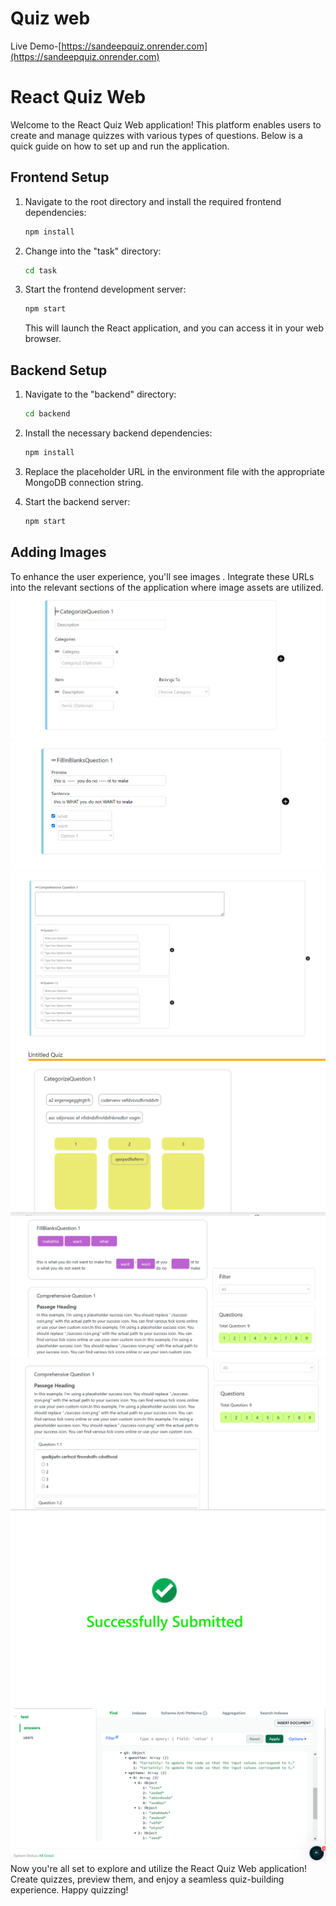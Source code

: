 ﻿# Quiz web

Live Demo-[https://sandeepquiz.onrender.com](https://sandeepquiz.onrender.com)

# React Quiz Web

Welcome to the React Quiz Web application! This platform enables users to create and manage quizzes with various types of questions. Below is a quick guide on how to set up and run the application.

## Frontend Setup

1. Navigate to the root directory and install the required frontend dependencies:

   ```bash
   npm install
   ```

2. Change into the "task" directory:

   ```bash
   cd task
   ```

3. Start the frontend development server:

   ```bash
   npm start
   ```

   This will launch the React application, and you can access it in your web browser.

## Backend Setup

1. Navigate to the "backend" directory:

   ```bash
   cd backend
   ```

2. Install the necessary backend dependencies:

   ```bash
   npm install
   ```

3. Replace the placeholder URL in the environment file with the appropriate MongoDB connection string.

4. Start the backend server:

   ```bash
   npm start
   ```

## Adding Images

To enhance the user experience, you'll see images .
Integrate these URLs into the relevant sections of the application where image assets are utilized.
![Screenshot](1.png)
![Screenshot](2.png)
![Screenshot](3.png)
![Screenshot](4.png)
![Screenshot](5.png)
![Screenshot](6.png)
![Screenshot](7.png)
![Screenshot](8.png)
Now you're all set to explore and utilize the React Quiz Web application! Create quizzes, preview them, and enjoy a seamless quiz-building experience. Happy quizzing!
